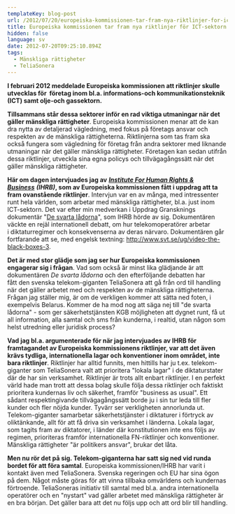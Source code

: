 ```yaml
---
templateKey: blog-post
url: /2012/07/20/europeiska-kommissionen-tar-fram-nya-riktlinjer-for-ict-sektorn
title: Europeiska kommissionen tar fram nya riktlinjer för ICT-sektorn
hidden: false
language: sv
date: 2012-07-20T09:25:10.894Z
tags:
  - Mänskliga rättigheter
  - TeliaSonera
---
```

**I februari 2012 meddelade Europeiska kommissionen att riktlinjer skulle utvecklas för  företag inom bl.a. informations-och kommunikationsteknik (ICT) samt olje-och gassektorn.**

**Tillsammans står dessa sektorer inför en rad viktiga utmaningar när det gäller mänskliga rättigheter**. Europeiska kommissionen menar att de kan dra nytta av detaljerad vägledning, med fokus på företags ansvar och respekten av de mänskliga rättigheterna. Riktlinjerna som tas fram ska också fungera som vägledning för företag från andra sektorer med liknande utmaningar när det gäller mänskliga rättigheter. Företagen kan sedan utifrån dessa riktlinjer, utveckla sina egna policys och tillvägagångssätt när det gäller mänskliga rättigheter.

**Här om dagen intervjuades jag av** [_**Institute For Human Rights & Business**_](http://www.ihrb.org/) **_(IHRB)_, som av Europeiska kommissionen fått i uppdrag att ta fram ovanstående riktlinjer**. Intervjun var en av många, med intressenter runt hela världen, som arbetar med mänskliga rättigheter, bl.a. just inom ICT-sektorn. Det var efter min medverkan i Uppdrag Gransknings dokumentär "[De svarta lådorna](http://www.svt.se/ug/video-the-black-boxes-3)", som IHRB hörde av sig. Dokumentären väckte en rejäl internationell debatt, om hur telekomoperatörer arbetar i diktaturregimer och konsekvenserna av deras närvaro. Dokumentären går fortfarande att se, med engelsk textning: <http://www.svt.se/ug/video-the-black-boxes-3>.

**Det är med stor glädje som jag ser hur Europeiska kommissionen engagerar sig i frågan**. Vad som också är minst lika glädjande är att dokumentären _De svarta lådorna_ och den efterföljande debatten har fått den svenska telekom-giganten TeliaSonera att gå från ord till handling när det gäller arbetet med och respekten av de mänskliga rättigheterna. Frågan jag ställer mig, är om de verkligen kommer att sätta ned foten, i exempelvis Belarus. Kommer de ha mod nog att säga nej till "de svarta lådorna" - som ger säkerhetstjänsten KGB möjligheten att dygnet runt, få ut all information, alla samtal och sms från kunderna, i realtid, utan någon som helst utredning eller juridisk process?

**Vad jag bl.a. argumenterade för när jag intervjuades av IHRB för framtagandet av Europeiska kommissionens riktlinjer, var att det även krävs tydliga, internationella lagar och konventioner inom området, inte bara riktlinjer**. Riktlinjer har alltid funnits, men hittills har ju t.ex. telekom-giganter som TeliaSonera valt att prioritera "lokala lagar" i de diktaturstater där de har sin verksamhet. Riktlinjer är trots allt enbart riktlinjer. I en perfekt värld hade man trott att dessa bolag skulle följa dessa riktlinjer och faktiskt prioritera kundernas liv och säkerhet, framför "business as usual". Ett sådant respektingivande tillvägagångssätt borde ju i sin tur leda till fler kunder och fler nöjda kunder. Tyvärr ser verkligheten annorlunda ut. Telekom-giganter samarbetar säkerhetstjänster i diktaturer i förtryck av oliktänkande, allt för att få driva sin verksamhet i länderna. Lokala lagar, som tagits fram av diktatorer, i länder där konstitutionen inte ens följs av regimen, prioriteras framför internationella FN-riktlinjer och konventioner. Mänskliga rättigheter "är politikers ansvar", brukar det låta.

**Men nu rör det på sig. Telekom-giganterna har satt sig ned vid runda bordet för att föra samtal**. Europeiska kommissionen/IHRB har varit i kontakt även med TeliaSonera. Svenska regeringen och EU har sina ögon på dem. Något måste göras för att vinna tillbaka omvärldens och kundernas förtroende. TeliaSoneras initiativ till samtal med bl.a. andra internationella operatörer och en "nystart" vad gäller arbetet med mänskliga rättigheter är en bra början. Det gäller bara att det nu följs upp och att ord blir till handling.
